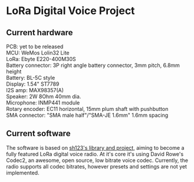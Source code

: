 # LoRa Digital Voice Project

## Current hardware
PCB: yet to be released  
MCU: WeMos Lolin32 Lite  
LoRa: Ebyte E220-400M30S  
Battery connector: 3P right angle battery connector, 3mm pitch, 6.8mm height  
Battery: BL-5C style  
Display: 1.54" ST7789  
I2S amp: MAX98357(A)  
Speaker: 2W 8Ohm 40mm dia.  
Microphone: INMP441 module  
Rotary encoder: EC11 horizontal, 15mm plum shaft with pushbutton  
SMA connector: "SMA male half"/"SMA-JE 1.6mm" 1.6mm spacing  

## Current software
The software is based on [sh123's library and project](https://github.com/sh123/esp32_codec2_arduino), aiming to become a fully featured LoRa digital voice radio. At it's core it's using David Rowe's Codec2, an awesome, open source, low bitrate voice codec. Currently, the radio supports all codec bitrates, however presets and settings are not yet implemented.
